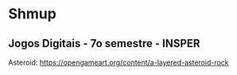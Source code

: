 # Shmup

## Jogos Digitais - 7o semestre - INSPER

Asteroid: https://opengameart.org/content/a-layered-asteroid-rock